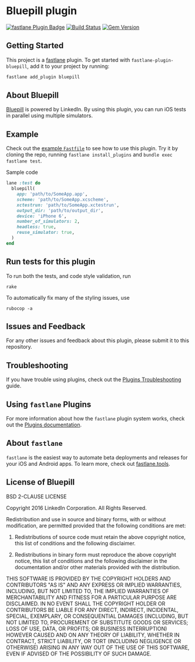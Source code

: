 # Bluepill plugin

[![fastlane Plugin Badge](https://rawcdn.githack.com/fastlane/fastlane/master/fastlane/assets/plugin-badge.svg)](https://rubygems.org/gems/fastlane-plugin-bluepill)
[![Build Status](https://travis-ci.org/tbrand/fastlane-plugin-bluepill.svg?branch=master)](https://travis-ci.org/tbrand/fastlane-plugin-bluepill)
[![Gem Version](https://badge.fury.io/rb/fastlane-plugin-bluepill.svg)](https://badge.fury.io/rb/fastlane-plugin-bluepill)

## Getting Started

This project is a [fastlane](https://github.com/fastlane/fastlane) plugin. To get started with `fastlane-plugin-bluepill`, add it to your project by running:

```bash
fastlane add_plugin bluepill
```

## About Bluepill

[Bluepill](https://github.com/linkedin/bluepill) is powered by LinkedIn. By using this plugin, you can run iOS tests in parallel using multiple simulators.

## Example

Check out the [example `Fastfile`](fastlane/Fastfile) to see how to use this plugin. Try it by cloning the repo, running `fastlane install_plugins` and `bundle exec fastlane test`.

Sample code
```ruby
lane :test do
  bluepill(
    app: 'path/to/SomeApp.app',
    scheme: 'path/to/SomeApp.xcscheme',
    xctestrun: 'path/to/SomeApp.xctestrun',
    output_dir: 'path/to/output_dir',
    device: 'iPhone 6',
    number_of_simulators: 2,
    headless: true,
    reuse_simulator: true,
  )
end
```

## Run tests for this plugin

To run both the tests, and code style validation, run

```
rake
```

To automatically fix many of the styling issues, use
```
rubocop -a
```

## Issues and Feedback

For any other issues and feedback about this plugin, please submit it to this repository.

## Troubleshooting

If you have trouble using plugins, check out the [Plugins Troubleshooting](https://docs.fastlane.tools/plugins/plugins-troubleshooting/) guide.

## Using `fastlane` Plugins

For more information about how the `fastlane` plugin system works, check out the [Plugins documentation](https://docs.fastlane.tools/plugins/create-plugin/).

## About `fastlane`

`fastlane` is the easiest way to automate beta deployments and releases for your iOS and Android apps. To learn more, check out [fastlane.tools](https://fastlane.tools).

## License of Bluepill

BSD 2-CLAUSE LICENSE

Copyright 2016 LinkedIn Corporation.
All Rights Reserved.

Redistribution and use in source and binary forms, with or without
modification, are permitted provided that the following conditions are met:

1. Redistributions of source code must retain the above copyright notice, this
   list of conditions and the following disclaimer.

2. Redistributions in binary form must reproduce the above copyright notice,
   this list of conditions and the following disclaimer in the documentation
   and/or other materials provided with the distribution.

THIS SOFTWARE IS PROVIDED BY THE COPYRIGHT HOLDERS AND CONTRIBUTORS "AS IS" AND
ANY EXPRESS OR IMPLIED WARRANTIES, INCLUDING, BUT NOT LIMITED TO, THE IMPLIED
WARRANTIES OF MERCHANTABILITY AND FITNESS FOR A PARTICULAR PURPOSE ARE
DISCLAIMED. IN NO EVENT SHALL THE COPYRIGHT HOLDER OR CONTRIBUTORS BE LIABLE
FOR ANY DIRECT, INDIRECT, INCIDENTAL, SPECIAL, EXEMPLARY, OR CONSEQUENTIAL
DAMAGES (INCLUDING, BUT NOT LIMITED TO, PROCUREMENT OF SUBSTITUTE GOODS OR
SERVICES; LOSS OF USE, DATA, OR PROFITS; OR BUSINESS INTERRUPTION) HOWEVER
CAUSED AND ON ANY THEORY OF LIABILITY, WHETHER IN CONTRACT, STRICT LIABILITY,
OR TORT (INCLUDING NEGLIGENCE OR OTHERWISE) ARISING IN ANY WAY OUT OF THE USE
OF THIS SOFTWARE, EVEN IF ADVISED OF THE POSSIBILITY OF SUCH DAMAGE.
